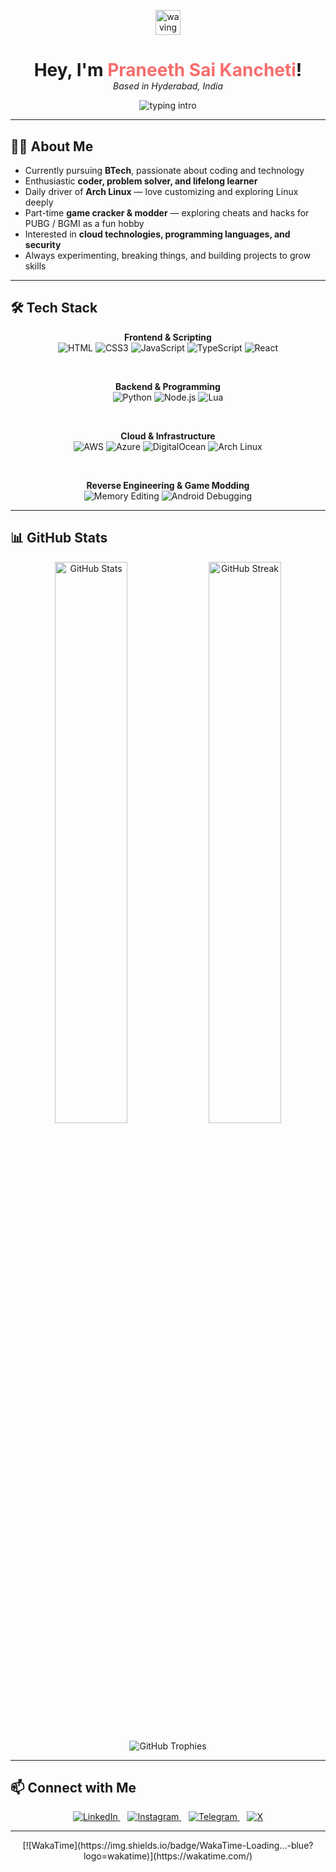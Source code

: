 <p align="center">
  <img src="https://media.giphy.com/media/hvRJCLFzcasrR4ia7z/giphy.gif" width="40" alt="waving hand" />
</p>

<h1 align="center" style="font-weight:700; margin-bottom:0;">
  Hey, I'm <span style="color:#F76D6D;">Praneeth Sai Kancheti</span>!
</h1>

<p align="center" style="margin-top: 0;">
  <em>Based in Hyderabad, India</em>
</p>

<p align="center">
  <img src="https://readme-typing-svg.herokuapp.com?font=Fira+Code&weight=600&size=26&pause=1000&color=F76D6D&center=true&vCenter=true&width=600&height=60&lines=I'm+a+Coder.;Developer.;Problem+Solver.;Lifelong+Learner.;Tech+Enthusiast." alt="typing intro"/>
</p>

---

## 👨‍💻 About Me

- Currently pursuing **BTech**, passionate about coding and technology  
- Enthusiastic **coder, problem solver, and lifelong learner**  
- Daily driver of **Arch Linux** — love customizing and exploring Linux deeply  
- Part-time **game cracker & modder** — exploring cheats and hacks for PUBG / BGMI as a fun hobby  
- Interested in **cloud technologies, programming languages, and security**  
- Always experimenting, breaking things, and building projects to grow skills  

---

## 🛠️ Tech Stack

<div align="center">

**Frontend & Scripting**  
![HTML](https://img.shields.io/badge/HTML5-E34F26?style=flat&logo=html5&logoColor=white) 
![CSS3](https://img.shields.io/badge/CSS3-1572B6?style=flat&logo=css3&logoColor=white) 
![JavaScript](https://img.shields.io/badge/JavaScript-F7DF1E?style=flat&logo=javascript&logoColor=black) 
![TypeScript](https://img.shields.io/badge/TypeScript-3178C6?style=flat&logo=typescript&logoColor=white) 
![React](https://img.shields.io/badge/React-20232A?style=flat&logo=react&logoColor=61DAFB)

<br/>

**Backend & Programming**  
![Python](https://img.shields.io/badge/Python-3776AB?style=flat&logo=python&logoColor=white) 
![Node.js](https://img.shields.io/badge/Node.js-339933?style=flat&logo=node.js&logoColor=white) 
![Lua](https://img.shields.io/badge/Lua-2C2D72?style=flat&logo=lua&logoColor=white)

<br/>

**Cloud & Infrastructure**  
![AWS](https://img.shields.io/badge/AWS-232F3E?style=flat&logo=amazon-aws&logoColor=white) 
![Azure](https://img.shields.io/badge/Azure-0078D4?style=flat&logo=microsoft-azure&logoColor=white) 
![DigitalOcean](https://img.shields.io/badge/DigitalOcean-0080FF?style=flat&logo=digitalocean&logoColor=white) 
![Arch Linux](https://img.shields.io/badge/Arch_Linux-1793D1?style=flat&logo=arch-linux&logoColor=white)

<br/>

**Reverse Engineering & Game Modding**  
![Memory Editing](https://img.shields.io/badge/Memory_Editing-000000?style=flat&logo=codeforces&logoColor=white) 
![Android Debugging](https://img.shields.io/badge/Android_Debugging-3DDC84?style=flat&logo=android&logoColor=white)

</div>

---

## 📊 GitHub Stats

<p align="center">
  <img alt="GitHub Stats" src="https://github-readme-stats.vercel.app/api?username=codeneeth&show_icons=true&theme=radical&hide_title=true&hide_border=true" width="48%" />
  <img alt="GitHub Streak" src="https://github-readme-streak-stats.herokuapp.com/?user=codeneeth&theme=radical&hide_border=true" width="48%" />
</p>

<p align="center">
  <img alt="GitHub Trophies" src="https://github-profile-trophy.vercel.app/?username=codeneeth&theme=radical&row=1&column=6&margin-w=10" />
</p>

---

## 📫 Connect with Me

<p align="center">
  <a href="https://www.linkedin.com/in/praneeth-sai-kancheti-1584b3361?utm_source=share&utm_campaign=share_via&utm_content=profile&utm_medium=android_app" target="_blank" rel="noopener noreferrer" >
    <img alt="LinkedIn" src="https://img.shields.io/badge/LinkedIn-0077B5?style=flat&logo=linkedin&logoColor=white" />
  </a>
  &nbsp;&nbsp;
  <a href="https://instagram.com/whilepraneeth" target="_blank" rel="noopener noreferrer" >
    <img alt="Instagram" src="https://img.shields.io/badge/Instagram-E4405F?style=flat&logo=instagram&logoColor=white" />
  </a>
  &nbsp;&nbsp;
  <a href="https://t.me/slayerxd" target="_blank" rel="noopener noreferrer" >
    <img alt="Telegram" src="https://img.shields.io/badge/Telegram-26A5E4?style=flat&logo=telegram&logoColor=white" />
  </a>
  &nbsp;&nbsp;
  <a href="https://x.com/whilepraneeth" target="_blank" rel="noopener noreferrer" >
    <img alt="X" src="https://img.shields.io/badge/X-000000?style=flat&logo=twitter&logoColor=white" />
  </a>
</p>

---

<p align="center">
[![WakaTime](https://img.shields.io/badge/WakaTime-Loading...-blue?logo=wakatime)](https://wakatime.com/)


</p>
